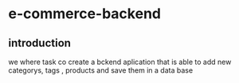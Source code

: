 # e-commerce-backend

## introduction 
we where task co create a bckend aplication that is able to add new categorys, tags , products and save them in a data base
